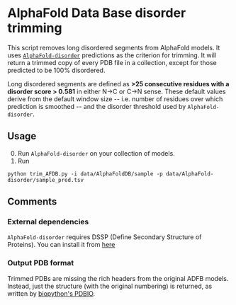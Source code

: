 # AlphaFold Data Base disorder trimming

This script removes long disordered segments from AlphaFold models. It uses [`AlphaFold-disorder`](https://github.com/BioComputingUP/AlphaFold-disorder) predictions as the criterion for trimming. It will return a trimmed copy of every PDB file in a collection, except for those predicted to be 100% disordered. 

Long disordered segments are defined as **>25 consecutive residues with a disorder score > 0.581** in either N->C or C->N sense. These default values derive from the default window size -- i.e. number of residues over which prediction is smoothed -- and the disorder threshold used by `AlphaFold-disorder`. 

## Usage

0. Run `AlphaFold-disorder` on your collection of models. 
1. Run 

`python trim_AFDB.py -i data/AlphaFoldDB/sample -p data/AlphaFold-disorder/sample_pred.tsv` 

## Comments

### External dependencies

`AlphaFold-disorder` requires DSSP (Define Secondary Structure of Proteins). You can install it from [here](https://ssbio.readthedocs.io/)

### Output PDB format

Trimmed PDBs are missing the rich headers from the original ADFB models. Instead, just the structure (with the original numbering) is returned, as written by [biopython's PDBIO](https://biopython.org/docs/1.75/api/Bio.PDB.PDBIO.html). 